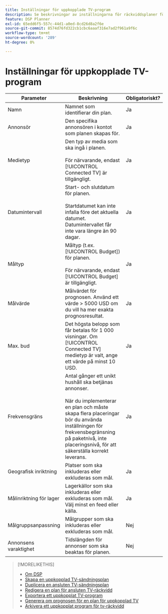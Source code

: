 ```yaml
---
title: Inställningar för uppkopplade TV-program
description: Se beskrivningar av inställningarna för räckviddsplaner för anslutna tv-apparater.
feature: DSP Planner
exl-id: 65edd6f5-557c-44d1-a0ed-8cd26d8a2f6e
source-git-commit: 8574d76fd322cb1cbc6aaaf316e7ad2f961a9f6c
workflow-type: tm+mt
source-wordcount: '289'
ht-degree: 0%

---
```


# Inställningar för uppkopplade TV-program

| Parameter | Beskrivning | Obligatoriskt? |
| --- | --- | --- |
| Namn | Namnet som identifierar din plan. | Ja |
| Annonsör | Den specifika annonsören i kontot som planen skapas för. | Ja |
| Medietyp | Den typ av media som ska ingå i planen.<br><br>För närvarande, endast [!UICONTROL Connected TV] är tillgängligt. | Ja |
| Datumintervall | Start- och slutdatum för planen.<br><br>Startdatumet kan inte infalla före det aktuella datumet. Datumintervallet får inte vara längre än 90 dagar. | Ja |
| Måltyp | Måltyp (t.ex. [!UICONTROL Budget]) för planen.<br><br>För närvarande, endast [!UICONTROL Budget] är tillgängligt. | Ja |
| Målvärde | Målvärdet för prognosen. Använd ett värde > 5000 USD om du vill ha mer exakta prognosresultat. | Ja |
| Max. bud | Det högsta belopp som får betalas för 1 000 visningar. Om [!UICONTROL Connected TV] medietyp är valt, ange ett värde på minst 10 USD. | Ja |
| Frekvensgräns | Antal gånger ett unikt hushåll ska betjänas annonser.<br><br>När du implementerar en plan och måste skapa flera placeringar bör du använda inställningen för frekvensbegränsning på paketnivå, inte placeringsnivå, för att säkerställa korrekt leverans. | Ja |
| Geografisk inriktning | Platser som ska inkluderas eller exkluderas som mål. | Ja |
| Målinriktning för lager | Lagerkällor som ska inkluderas eller exkluderas som mål. Välj minst en feed eller källa. | Ja |
| Målgruppsanpassning | Målgrupper som ska inkluderas eller exkluderas som mål. | Nej |
| Annonsens varaktighet | Tidslängden för annonser som ska beaktas för planen. | Nej |

>[!MORELIKETHIS]
>
>* [Om DSP](planner-about.md)
>* [Skapa en uppkopplad TV-sändningsplan](planner-create.md)
>* [Duplicera en ansluten TV-sändningsplan](planner-duplicate.md)
>* [Redigera en plan för ansluten TV-räckvidd](planner-edit.md)
>* [Exportera ett uppkopplat TV-program](planner-export.md)
>* [Generera om prognosen för en plan för uppkopplad TV](planner-forecast.md)
>* [Arkivera ett uppkopplat program för tv-räckvidd](planner-archive.md)
